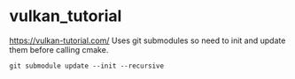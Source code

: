 # vulkan_tutorial

https://vulkan-tutorial.com/
Uses git submodules so need to init and update them before calling cmake.
```
git submodule update --init --recursive
```
